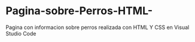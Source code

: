 # Pagina-sobre-Perros-HTML-
Pagina con informacion sobre perros realizada con HTML Y CSS en Visual Studio Code

